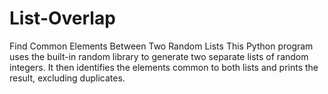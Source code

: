 # List-Overlap
Find Common Elements Between Two Random Lists
This Python program uses the built-in random library to generate two separate lists of random integers.
It then identifies the elements common to both lists and prints the result, excluding duplicates.

